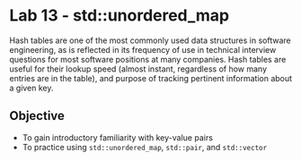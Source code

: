 # Lab 13 - std::unordered_map
Hash tables are one of the most commonly used data structures in software engineering, as is reflected in its frequency of use in technical interview questions for most software positions at many companies. Hash tables are useful for their lookup speed (almost instant, regardless of how many entries are in the table), and purpose of tracking pertinent information about a given key.

## Objective
* To gain introductory familiarity with key-value pairs
* To practice using `std::unordered_map`, `std::pair`, and `std::vector`

